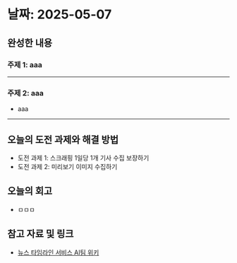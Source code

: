 # 날짜: 2025-05-07

## 완성한 내용
### 주제 1: aaa

---

### 주제 2: aaa
- aaa

---

## 오늘의 도전 과제와 해결 방법
- 도전 과제 1: 스크래핑 1일당 1개 기사 수집 보장하기
- 도전 과제 2: 미리보기 이미지 수집하기

## 오늘의 회고
- ㅁㅁㅁ
  
## 참고 자료 및 링크
- [뉴스 타임라인 서비스 AI팀 위키](https://github.com/100-hours-a-week/18-team-timeline-wiki/wiki/AI-Wiki)
